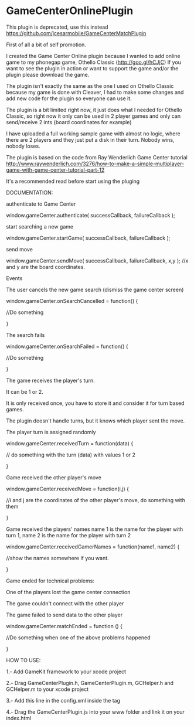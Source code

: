 GameCenterOnlinePlugin
======================

This plugin is deprecated, use this instead https://github.com/jcesarmobile/GameCenterMatchPlugin

First of all a bit of self promotion.

I created the Game Center Online plugin because I wanted to add online game to my phonegap game, Othello Classic (http://goo.gl/hCJjC)
If you want to see the plugin in action or want to support the game and/or the plugin please download the game.

The plugin isn't exactly the same as the one I used on Othello Classic because my game is done with Cleaver, I had to make some changes and add new code for the plugin so everyone can use it.

The plugin is a bit limited right now, it just does what I needed for Othello Classic, so right now it only can be used in 2 player games and only can send/receive 2 ints (board coordinates for example)

I have uploaded a full working sample game with almost no logic, where there are 2 players and they just put a disk in their turn. Nobody wins, nobody loses.

The plugin is based on the code from Ray Wenderlich Game Center tutorial
http://www.raywenderlich.com/3276/how-to-make-a-simple-multiplayer-game-with-game-center-tutorial-part-12

It's a recommended read before start using the pluging

DOCUMENTATION:

authenticate to Game Center

window.gameCenter.authenticate( successCallback, failureCallback );


start searching a new game

window.gameCenter.startGame( successCallback, failureCallback );


send move

window.gameCenter.sendMove( successCallback, failureCallback, x,y ); //x and y are the board coordinates.


Events

The user cancels the new game search (dismiss the game center screen)

window.gameCenter.onSearchCancelled = function() {

//Do something

}

The search fails

window.gameCenter.onSearchFailed = function() { 

  //Do something      
  
}

The game receives the player's turn.

It can be 1 or 2.

It is only received once, you have to store it and consider it for turn based games. 

The plugin doesn't handle turns, but it knows which player sent the move.

The player turn is assigned randomly

window.gameCenter.receivedTurn = function(data) {

// do something with the turn (data) with values 1 or 2   

}

Game received the other player's move

window.gameCenter.receivedMove = function(i,j) {

//i and j are the coordinates of the other player's move, do something with them

}

Game received the players' names
name 1 is the name for the player with turn 1, name 2 is the name for the player with turn 2

window.gameCenter.receivedGamerNames = function(name1, name2) {

  //show the names somewhere if you want.    
  
}

Game ended for technical problems:

One of the players lost the game center connection

The game couldn't connect with the other player

The game failed to send data to the other player

window.gameCenter.matchEnded = function () {

   //Do something when one of the above problems happened  
   
}


HOW TO USE:


1.- Add GameKit framework to your xcode project

2.- Drag GameCenterPlugin.h, GameCenterPlugin.m, GCHelper.h and GCHelper.m to your xcode project

3.- Add this line in the config.xml inside the <plugins> tag <plugin name="GameCenterPlugin" value="GameCenterPlugin" />

4.- Drag the GameCenterPlugin.js into your www folder and link it on your index.html
